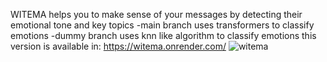 WITEMA helps you to make sense of your messages by detecting their emotional tone and key topics
  -main branch uses transformers to classify emotions
  -dummy branch uses knn like algorithm to classify emotions this version is available in: https://witema.onrender.com/
![witema](https://github.com/user-attachments/assets/56c77cbe-c4f2-4d9a-b3aa-340b9b835b46)
